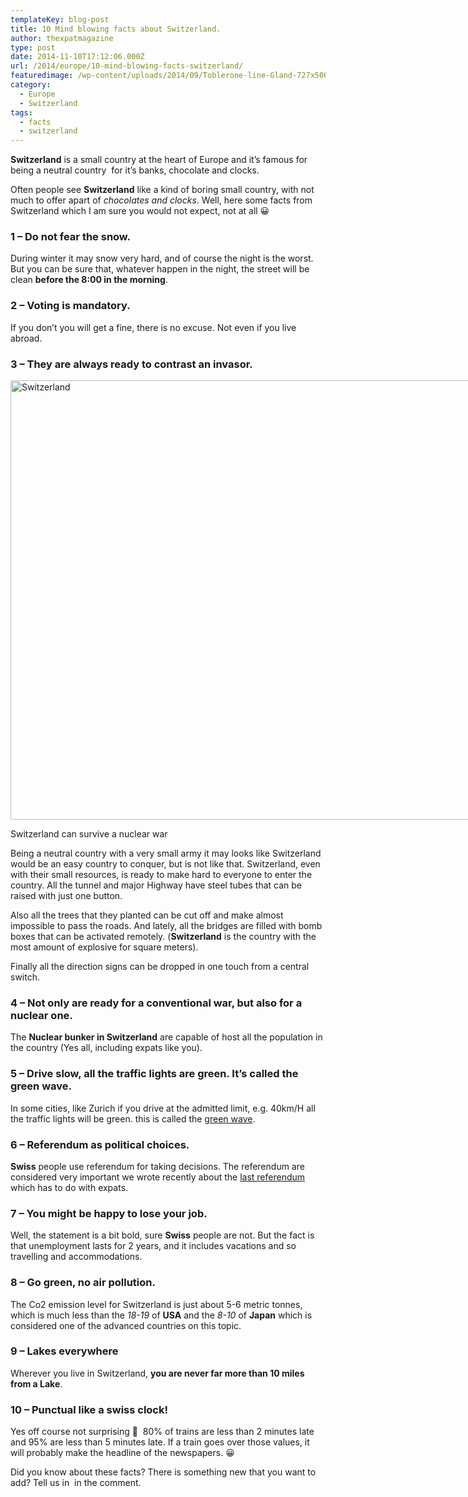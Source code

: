 ```yaml
---
templateKey: blog-post
title: 10 Mind blowing facts about Switzerland.
author: thexpatmagazine
type: post
date: 2014-11-10T17:12:06.000Z
url: /2014/europe/10-mind-blowing-facts-switzerland/
featuredimage: /wp-content/uploads/2014/09/Toblerone-line-Gland-727x500.jpg
category:
  - Europe
  - Switzerland
tags:
  - facts
  - switzerland
---
```


**Switzerland** is a small country at the heart of Europe and it&#8217;s famous for being a neutral country  for it&#8217;s banks, chocolate and clocks.

Often people see **Switzerland** like a kind of boring small country, with not much to offer apart of _chocolates and clocks_. Well, here some facts from Switzerland which I am sure you would not expect, not at all 😀<!--more-->

### 1 &#8211; Do not fear the snow.

During winter it may snow very hard, and of course the night is the worst. But you can be sure that, whatever happen in the night, the street will be clean **before the 8:00 in the morning**.

### 2 &#8211; Voting is mandatory.

If you don&#8217;t you will get a fine, there is no excuse. Not even if you live abroad.

### 3 &#8211; They are always ready to contrast an invasor.

<div id="attachment_219" style="width: 1034px">
  <a href="/img/uploads/2014/09/Toblerone-line-Gland.jpg"><img src="/img/uploads/2014/09/Toblerone-line-Gland-1024x703.jpg" alt="Switzerland" width="1024" height="703" /></a>
  
  <p>
    Switzerland can survive a nuclear war
  </p>
</div>

Being a neutral country with a very small army it may looks like Switzerland would be an easy country to conquer, but is not like that. Switzerland, even with their small resources, is ready to make hard to everyone to enter the country. All the tunnel and major Highway have steel tubes that can be raised with just one button.

Also all the trees that they planted can be cut off and make almost impossible to pass the roads. And lately, all the bridges are filled with bomb boxes that can be activated remotely. (**Switzerland** is the country with the most amount of explosive for square meters).

Finally all the direction signs can be dropped in one touch from a central switch.

### 4 &#8211; Not only are ready for a conventional war, but also for a nuclear one.

The **Nuclear bunker in Switzerland** are capable of host all the population in the country (Yes all, including expats like you).

### 5 &#8211; Drive slow, all the traffic lights are green. It&#8217;s called the green wave.

In some cities, like Zurich if you drive at the admitted limit, e.g. 40km/H all the traffic lights will be green. this is called the <a href="https://en.wikipedia.org/wiki/Green_wave" target="_blank">green wave</a>.

### 6 &#8211; Referendum as political choices.

**Swiss** people use referendum for taking decisions. The referendum are considered very important we wrote recently about the <a title="Switzerland approved the referendum against immigration" href="https://localhost/thexpatmagazine-wp/2014/europe/switzerland-immigration/" target="_blank">last referendum</a> which has to do with expats.

### 7 &#8211; You might be happy to lose your job.

Well, the statement is a bit bold, sure **Swiss** people are not. But the fact is that unemployment lasts for 2 years, and it includes vacations and so travelling and accommodations.

### 8 &#8211; Go green, no air pollution.

The Co2 emission level for Switzerland is just about 5-6 metric tonnes, which is much less than the _18-19_ of **USA** and the _8-10_ of **Japan** which is considered one of the advanced countries on this topic.

### 9 &#8211; Lakes everywhere

Wherever you live in Switzerland, **you are never far more than 10 miles from a Lake**.

### 10 &#8211; Punctual like a swiss clock!

Yes off course not surprising 🙂  80% of trains are less than 2 minutes late and 95% are less than 5 minutes late. If a train goes over those values, it will probably make the headline of the newspapers. 😀

Did you know about these facts? There is something new that you want to add? Tell us in  in the comment.

&nbsp;
